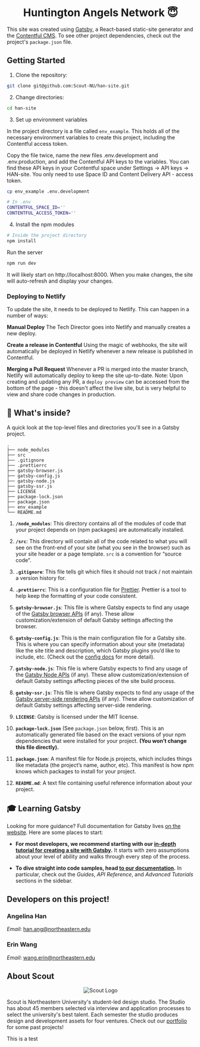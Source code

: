 <h1 align="center">
  Huntington Angels Network 😇
</h1>

This site was created using [Gatsby](https://www.gatsbyjs.org/docs/), a React-based static-site generator and the [Contentful CMS](https://www.contentful.com/developers/docs/). To see other project dependencies, check out the project's `package.json` file.

## Getting Started

1. Clone the repository: 

```bash
git clone git@github.com:Scout-NU/han-site.git
```

2. Change directories:

```bash
cd han-site
```
3. Set up environment variables

In the project directory is a file called `env_example`. This holds all of the necessary environment variables to create this project, including the Contentful access token.

Copy the file twice, name the new files .env.development and .env.production, and add the Contentful API keys to the variables. You can find these API keys in your Contentful space under Settings -> API keys -> HAN-site. You only need to use Space ID and Content Delivery API - access token.

```sh
cp env_example .env.development
```
```sh
# In .env
CONTENTFUL_SPACE_ID=''
CONTENTFUL_ACCESS_TOKEN=''
```

4. Install the npm modules

```bash
# Inside the project directory
npm install
```

Run the server

```bash
npm run dev
```

It will likely start on http://localhost:8000. When you make changes, the site will auto-refresh and display your changes.

<!-- ### Updating CMS
Thanks to Gatsby's intense caching, when updating any data in the Contentful CMS interface, you must do two things for the updated content to show up in your GraphQL queries:

1. **Publish the document on Contentful!** This won't affect any current builds of the marketing site, as all of the data is queried and cached on build of the site.

2. **Restart the development server!** Gatsby only grabs data from Contentful on build, so the server must be restarted to grab the new data. -->

### Deploying to Netlify
To update the site, it needs to be deployed to Netlify. This can happen in a number of ways:

**Manual Deploy** The Tech Director goes into Netlify and manually creates a new deploy.

**Create a release in Contentful** Using the magic of webhooks, the site will automatically be deployed in Netlify whenever a new release is published in Contentful.

**Merging a Pull Request** Whenever a PR is merged into the master branch, Netlify will automatically deploy to keep the site up-to-date. Note: Upon creating and updating any PR, a `deploy preview` can be accessed from the bottom of the page - this doesn't affect the live site, but is very helpful to view and share code changes in production.

## 🧐 What's inside?

A quick look at the top-level files and directories you'll see in a Gatsby project.

    .
    ├── node_modules
    ├── src
    ├── .gitignore
    ├── .prettierrc
    ├── gatsby-browser.js
    ├── gatsby-config.js
    ├── gatsby-node.js
    ├── gatsby-ssr.js
    ├── LICENSE
    ├── package-lock.json
    ├── package.json
    ├── env_example
    └── README.md

1.  **`/node_modules`**: This directory contains all of the modules of code that your project depends on (npm packages) are automatically installed.

2.  **`/src`**: This directory will contain all of the code related to what you will see on the front-end of your site (what you see in the browser) such as your site header or a page template. `src` is a convention for “source code”.

3.  **`.gitignore`**: This file tells git which files it should not track / not maintain a version history for.

4.  **`.prettierrc`**: This is a configuration file for [Prettier](https://prettier.io/). Prettier is a tool to help keep the formatting of your code consistent.

5.  **`gatsby-browser.js`**: This file is where Gatsby expects to find any usage of the [Gatsby browser APIs](https://www.gatsbyjs.org/docs/browser-apis/) (if any). These allow customization/extension of default Gatsby settings affecting the browser.

6.  **`gatsby-config.js`**: This is the main configuration file for a Gatsby site. This is where you can specify information about your site (metadata) like the site title and description, which Gatsby plugins you’d like to include, etc. (Check out the [config docs](https://www.gatsbyjs.org/docs/gatsby-config/) for more detail).

7.  **`gatsby-node.js`**: This file is where Gatsby expects to find any usage of the [Gatsby Node APIs](https://www.gatsbyjs.org/docs/node-apis/) (if any). These allow customization/extension of default Gatsby settings affecting pieces of the site build process.

8.  **`gatsby-ssr.js`**: This file is where Gatsby expects to find any usage of the [Gatsby server-side rendering APIs](https://www.gatsbyjs.org/docs/ssr-apis/) (if any). These allow customization of default Gatsby settings affecting server-side rendering.

9.  **`LICENSE`**: Gatsby is licensed under the MIT license.

10. **`package-lock.json`** (See `package.json` below, first). This is an automatically generated file based on the exact versions of your npm dependencies that were installed for your project. **(You won’t change this file directly).**

11. **`package.json`**: A manifest file for Node.js projects, which includes things like metadata (the project’s name, author, etc). This manifest is how npm knows which packages to install for your project.

12. **`README.md`**: A text file containing useful reference information about your project.

## 🎓 Learning Gatsby

Looking for more guidance? Full documentation for Gatsby lives [on the website](https://www.gatsbyjs.org/). Here are some places to start:

- **For most developers, we recommend starting with our [in-depth tutorial for creating a site with Gatsby](https://www.gatsbyjs.org/tutorial/).** It starts with zero assumptions about your level of ability and walks through every step of the process.

- **To dive straight into code samples, head [to our documentation](https://www.gatsbyjs.org/docs/).** In particular, check out the _Guides_, _API Reference_, and _Advanced Tutorials_ sections in the sidebar.


## Developers on this project!

### Angelina Han

_Email_: [han.ang@northeastern.edu](mailto:han.ang@northeastern.edu)

### Erin Wang

_Email_: [wang.erin@northeastern.edu](mailto:wang.erin@northeastern.edu)


## About Scout

<p align="center">
  <img src="https://web.northeastern.edu/scout/wp-content/themes/scout/images/logo.png" alt="Scout Logo" />
</p>

Scout is Northeastern University's student-led design studio. The Studio has about 45 members selected via interview and application processes to select the university's best talent. Each semester the studio produces design and development assets for four ventures. Check out our [portfolio](https://web.northeastern.edu/scout/portfolio) for some past projects!

This is a test